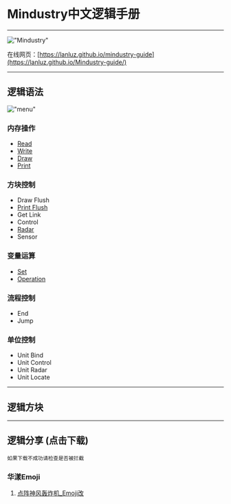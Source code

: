 # Mindustry中文逻辑手册

---

!["Mindustry"](https://gimg2.baidu.com/image_search/src=http%3A%2F%2Fimg.itch.zone%2FaW1hZ2UvMTQwMTY5LzEwNzQ0NTQuZ2lm%2F347x500%2FqGIeKw.gif&refer=http%3A%2F%2Fimg.itch.zone&app=2002&size=f9999,10000&q=a80&n=0&g=0n&fmt=jpeg?sec=1620641379&t=a980a6fb412cf5c1ee929eebd2183b34)

在线网页：[https://lanluz.github.io/mindustry-guide](https://lanluz.github.io/Mindustry-guide/)


---

## 逻辑语法

!["menu"](/Mindustry-guide/img/logic-menu.png)

### 内存操作

- [Read](https://lanluz.github.io/Mindustry-guide/Guide/read/read.html)
- [Write](https://lanluz.github.io/Mindustry-guide/Guide/write/write.html)
- [Draw](https://lanluz.github.io/Mindustry-guide/Guide/draw/draw.html)
- [Print](https://lanluz.github.io/Mindustry-guide/Guide/print/print.html)

### 方块控制

- Draw Flush
- [Print Flush](https://lanluz.github.io/Mindustry-guide/Guide/printFlush/printFlush.html)
- Get Link
- Control
- [Radar](https://lanluz.github.io/Mindustry-guide/Guide/radar/radar.html)
- Sensor

### 变量运算

- [Set](https://lanluz.github.io/Mindustry-guide/Guide/set/set.html)
- [Operation](https://lanluz.github.io/Mindustry-guide/Guide/operation/operation.html)

### 流程控制

- End
- Jump

### 单位控制

- Unit Bind
- Unit Control
- Unit Radar
- Unit Locate

---

## 逻辑方块

---

## 逻辑分享 (点击下载)

    如果下载不成功请检查是否被拦截

### 华漾Emoji

1. [点阵神风轰炸机_Emoji改](https://github.com/LanluZ/Mindustry-guide/blob/main/Player-Share/%E5%8D%8E%E6%BC%BEEmoji/%E7%82%B9%E9%98%B5%E7%A5%9E%E9%A3%8E%E8%BD%B0%E7%82%B8%E6%9C%BA_Emoji%E6%94%B9.msch)


